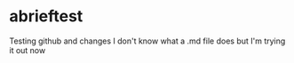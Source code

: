 # abrieftest
Testing github and changes
I don't know what a .md file does
but I'm trying it out now
